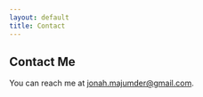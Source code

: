 ```yaml
---
layout: default
title: Contact
---
```


<h2>Contact Me</h2>

<p>You can reach me at <a href="mailto:jonah.majumder@gmail.com">jonah.majumder@gmail.com</a>.</p>
